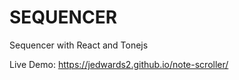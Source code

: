 # SEQUENCER

Sequencer with React and Tonejs

Live Demo: https://jedwards2.github.io/note-scroller/
